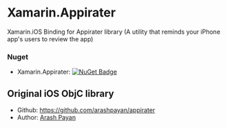 # Xamarin.Appirater
Xamarin.iOS Binding for Appirater library (A utility that reminds your iPhone app's users to review the app)

### Nuget
- Xamarin.Appirater: [![NuGet Badge](https://buildstats.info/nuget/Xamarin.Appirater)](https://www.nuget.org/packages/Xamarin.Appirater/)

## Original iOS ObjC library
- Github: https://github.com/arashpayan/appirater
- Author: [Arash Payan](https://github.com/arashpayan)
